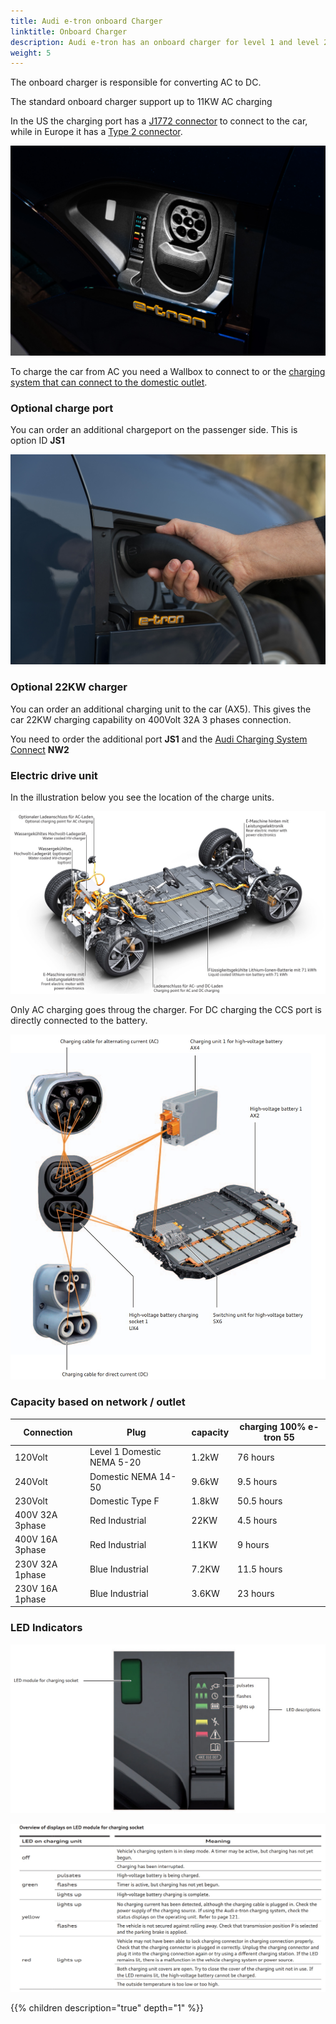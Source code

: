 ```yaml
---
title: Audi e-tron onboard Charger
linktitle: Onboard Charger
description: Audi e-tron has an onboard charger for level 1 and level 2 charging.
weight: 5
---
```



The onboard charger is responsible for converting AC to DC.

The standard onboard charger support up to 11KW AC charging

In the US the charging port has a [J1772 connector](https://en.wikipedia.org/wiki/SAE_J1772) to connect to the car, while in Europe it has a [Type 2 connector](https://en.wikipedia.org/wiki/Type_2_connector).

![Charge port](chargeport_left.jpg "Type 2 Chargeport")

To charge the car from AC you need a Wallbox to connect to or the [charging system that can connect to the domestic outlet](../chargingsystem). 


### Optional charge port

You can order an additional chargeport on the passenger side. This is option ID **JS1**

![Passenger charge port](chargeport_right.jpg "Additional passenger side charge port")

### Optional 22KW charger

You can order an additional charging unit to the car (AX5). This gives the car 22KW charging capability on 400Volt 32A 3 phases connection.

You need to order the additional port **JS1** and the [Audi Charging System Connect](/models/e-tron/technology/chargingsystem/#e-tron-charging-system-connect) **NW2**

### Electric drive unit

In the illustration below you see the location of the charge units.

![Electric drive](electricdrivetrain.jpg "Electric drive train with standard and optinal charger location")

 Only AC charging goes throug the charger. For DC charging the CCS port is directly connected to the battery.

![Wiring](wiringdiagram.jpg "Chargport/charger wiring")


### Capacity based on network / outlet

| Connection | Plug  | capacity | charging 100%  e-tron 55 |
| ------| ------| ---- |------- |
| 120Volt | Level 1 Domestic NEMA 5-20 | 1.2kW |  76 hours |
| 240Volt | Domestic NEMA 14-50 | 9.6kW |  9.5 hours |
| 230Volt | Domestic Type F | 1.8kW |  50.5 hours |
| 400V 32A 3phase | Red Industrial |  22KW | 4.5 hours |
| 400V 16A 3phase | Red Industrial |  11KW | 9 hours |
| 230V 32A 1phase | Blue Industrial |  7.2KW | 11.5 hours |
| 230V 16A 1phase | Blue Industrial |  3.6KW | 23 hours |


### LED Indicators

![LED](ledlights.jpg "Led Lights")

![LED](ledoverview.jpg "LED codes")

{{% children description="true" depth="1" %}}
